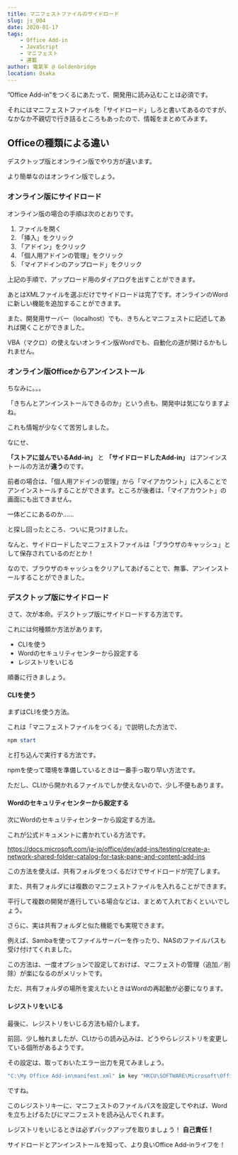 ```yaml
---
title: マニフェストファイルのサイドロード
slug: js_004
date: 2020-01-17
tags: 
    - Office Add-in
    - JavaScript
    - マニフェスト
    - 連載
author: 電氣羊 @ Goldenbridge
location: Osaka
---
```


”Office Add-in”をつくるにあたって、開発用に読み込むことは必須です。

それにはマニフェストファイルを「サイドロード」しろと書いてあるのですが、なかなか不親切で行き詰るところもあったので、情報をまとめてみます。

## Officeの種類による違い

デスクトップ版とオンライン版でやり方が違います。

より簡単なのはオンライン版でしょう。

### オンライン版にサイドロード

オンライン版の場合の手順は次のとおりです。

1. ファイルを開く
2. 「挿入」をクリック
3. 「アドイン」をクリック
4. 「個人用アドインの管理」をクリック
5. 「マイアドインのアップロード」をクリック

上記の手順で、アップロード用のダイアログを出すことができます。 

あとはXMLファイルを選ぶだけでサイドロードは完了です。オンラインのWordに新しい機能を追加することができます。

また、開発用サーバー（localhost）でも、きちんとマニフェストに記述してあれば開くことができました。

 VBA（マクロ）の使えないオンライン版Wordでも、自動化の道が開けるかもしれません。

### オンライン版Officeからアンインストール

ちなみに。。。

「きちんとアンインストールできるのか」という点も、開発中は気になりますよね。

これも情報が少なくて苦労しました。

 なにせ、

**「ストアに並んでいるAdd-in」** と **「サイドロードしたAdd-in」** はアンインストールの方法が**違う**のです。

 

前者の場合は、「個人用アドインの管理」から「マイアカウント」に入ることでアンインストールすることができます。ところが後者は、「マイアカウント」の画面にも出てきません。

 一体どこにあるのか……

と探し回ったところ、ついに見つけました。

 なんと、サイドロードしたマニフェストファイルは「ブラウザのキャッシュ」として保存されているのだとか！

なので、ブラウザのキャッシュをクリアしてあげることで、無事、アンインストールすることができました。

### デスクトップ版にサイドロード
さて、次が本命。デスクトップ版にサイドロードする方法です。

これには何種類か方法があります。

- CLIを使う
- Wordのセキュリティセンターから設定する
- レジストリをいじる

順番に行きましょう。

####  CLIを使う

まずはCLIを使う方法。

これは「マニフェストファイルをつくる」で説明した方法で、

```powershell
npm start
```

と打ち込んで実行する方法です。

npmを使って環境を準備しているときは一番手っ取り早い方法です。

ただし、CLIから開かれるファイルでしか使えないので、少し不便もあります。

#### Wordのセキュリティセンターから設定する

次にWordのセキュリティセンターから設定する方法。

これが公式ドキュメントに書かれている方法です。

https://docs.microsoft.com/ja-jp/office/dev/add-ins/testing/create-a-network-shared-folder-catalog-for-task-pane-and-content-add-ins

この方法を使えば、共有フォルダをつくるだけでサイドロードが完了します。

また、共有フォルダには複数のマニフェストファイルを入れることができます。

平行して複数の開発が進行している場合などは、まとめて入れておくといいでしょう。

 

さらに、実は共有フォルダと似た機能でも実現できます。

例えば、Sambaを使ってファイルサーバーを作ったり、NASのファイルパスも受け付けてくれました。

 この方法は、一度オプションで設定しておけば、マニフェストの管理（追加／削除）が楽になるのがメリットです。

ただ、共有フォルダの場所を変えたいときはWordの再起動が必要になります。

#### レジストリをいじる

最後に、レジストリをいじる方法も紹介します。

 前回、少し触れましたが、CLIからの読み込みは、どうやらレジストリを変更している個所があるようです。

 その設定は、取っておいたエラー出力を見てみましょう。

```powershell
"C:\My Office Add-in\manifest.xml" in key "HKCU\SOFTWARE\Microsoft\Office\16.0\Wef\Developer".
```

ですね。

 このレジストリキーに、マニフェストのファイルパスを設定してやれば、Wordを立ち上げるたびにマニフェストを読み込んでくれます。

 

レジストリをいじるときは必ずバックアップを取りましょう！ **自己責任！**

サイドロードとアンインストールを知って、より良いOffice Add-inライフを！

<link-to></link-to>